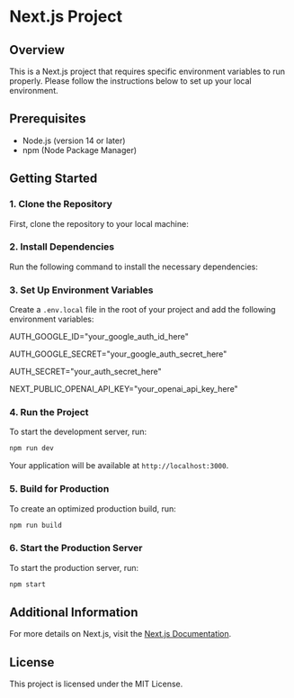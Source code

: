 # Next.js Project

## Overview
This is a Next.js project that requires specific environment variables to run properly. Please follow the instructions below to set up your local environment.

## Prerequisites
- Node.js (version 14 or later)
- npm (Node Package Manager)

## Getting Started

### 1. Clone the Repository
First, clone the repository to your local machine:

### 2. Install Dependencies
Run the following command to install the necessary dependencies:

### 3. Set Up Environment Variables
Create a `.env.local` file in the root of your project and add the following environment variables:

AUTH_GOOGLE_ID="your_google_auth_id_here"

AUTH_GOOGLE_SECRET="your_google_auth_secret_here"

AUTH_SECRET="your_auth_secret_here"

NEXT_PUBLIC_OPENAI_API_KEY="your_openai_api_key_here"

### 4. Run the Project
To start the development server, run:
```bash
npm run dev
```

Your application will be available at `http://localhost:3000`.

### 5. Build for Production
To create an optimized production build, run:
```bash
npm run build
```

### 6. Start the Production Server
To start the production server, run:
```bash
npm start
```

## Additional Information
For more details on Next.js, visit the [Next.js Documentation](https://nextjs.org/docs).

## License
This project is licensed under the MIT License.
